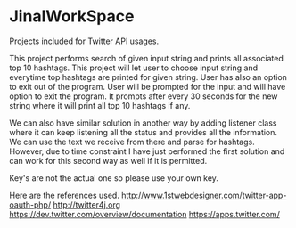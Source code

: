 # JinalWorkSpace
Projects included for Twitter API usages.

This project performs search of given input string and prints all associated top 10 hashtags. This project will let user
to choose input string and everytime top hashtags are printed for given string. User has also an option to exit out of the program.
User will be prompted for the input and will have option to exit the program. It prompts after every 30 seconds for the new string
where it will print all top 10 hashtags if any. 

We can also have similar solution in another way by adding listener class where it can keep listening all the status and provides all the
information. We can use the text we receive from there and parse for hashtags. However, due to time constraint I have just 
performed the first solution and can work for this second way as well if it is permitted.

Key's are not the actual one so please use your own key.

Here are the references used.
http://www.1stwebdesigner.com/twitter-app-oauth-php/
http://twitter4j.org
https://dev.twitter.com/overview/documentation
https://apps.twitter.com/ 
